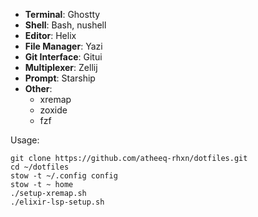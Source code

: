 
- **Terminal**: Ghostty
- **Shell**: Bash, nushell
- **Editor**: Helix  
- **File Manager**: Yazi  
- **Git Interface**: Gitui  
- **Multiplexer**: Zellij  
- **Prompt**: Starship  
- **Other**:
  - xremap
  - zoxide
  - fzf

Usage:
```
git clone https://github.com/atheeq-rhxn/dotfiles.git
cd ~/dotfiles
stow -t ~/.config config
stow -t ~ home
./setup-xremap.sh
./elixir-lsp-setup.sh
```
